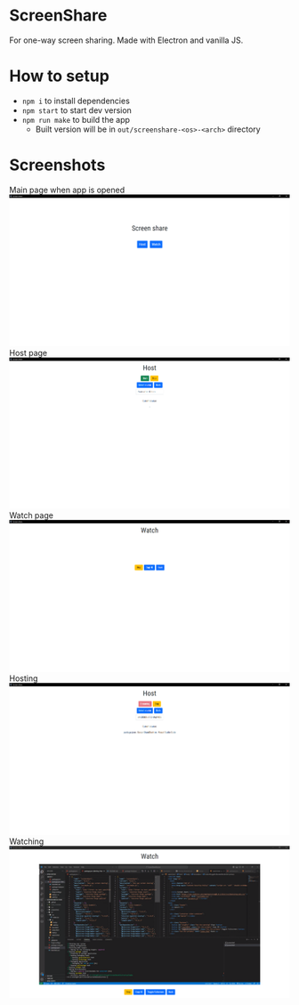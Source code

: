# ScreenShare

For one-way screen sharing. Made with Electron and vanilla JS.

# How to setup

 - `npm i` to install dependencies
 - `npm start` to start dev version
 - `npm run make` to build the app
   - Built version will be in `out/screenshare-<os>-<arch>` directory

# Screenshots

Main page when app is opened
![Index.html](screenshots/index.png)
Host page
![Host](screenshots/host.png)
Watch page
![Watch](screenshots/watch.png)
Hosting
![Hosting](screenshots/sharing.png)
Watching
![Watching](screenshots/watching.png)